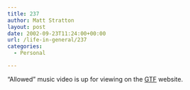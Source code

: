 ```yaml
---
title: 237
author: Matt Stratton
layout: post
date: 2002-09-23T11:24:00+00:00
url: /life-in-general/237
categories:
  - Personal

---
```

&#8220;Allowed&#8221; music video is up for viewing on the [GTF][1] website.

 [1]: http://www.gravytrainfilms.com